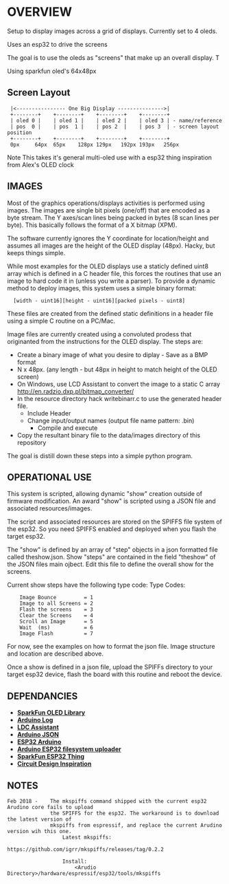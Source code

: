 
OVERVIEW
======================
Setup to display images across a grid of displays. Currently set to 4 oleds.

Uses an esp32 to drive the screens

The goal is to use the oleds as "screens" that make up an overall display. T

Using sparkfun oled's 64x48px

Screen Layout
--------------
     |<---------------- One Big Display --------------->|
     +--------+    +--------+    +--------+    +--------+   
     | oled 0 |    | oled 1 |    | oled 2 |    | oled 3 | - name/reference
     | pos  0 |    | pos  1 |    | pos 2  |    | pos 3  | - screen layout position
     +--------+    +--------+    +--------+    +--------+   
     0px     64px  65px    128px 129px   192px 193px   256px

Note
This takes it's general multi-oled use with a esp32 thing inspiration from Alex's OLED clock


IMAGES
------
Most of the graphics operations/displays activities is performed using images. The images
are single bit pixels (one/off) that are encoded as a byte stream. The Y axes/scan lines
being packed in bytes (8 scan lines per byte). This basically follows the format of a X bitmap
(XPM).

The software currently ignores the Y coordinate for location/height and assumes all images are
the height of the OLED display (48px). Hacky, but keeps things simple.

While most examples for the OLED displays use a staticly defined uint8 array which is defined in
a C header file, this forces  the routines that use an image to hard code it in (unless you write
a parser). To provide a dynamic method to deploy images, this system uses a simple binary format:

      [width - uint16][height - uint16][packed pixels - uint8]

These files are created from the defined static definitions in a header file using a simple C
routine on a PC/Mac.

Image files are currently created using a convoluted prodess that originanted from the instructions for the OLED display. The steps are:

*  Create a binary image of what you desire to diplay - Save as a BMP format
  * N x 48px. (any length - but 48px in height to match height of the OLED screen)
* On Windows, use LCD Assistant to convert the image to a static C array
          http://en.radzio.dxp.pl/bitmap_converter/
* In the resource directory hack writebinarr.c to use the generated header file.
  *  Include Header
  * Change input/output names (output file name pattern: <image name>.bin)
     * Compile and execute
* Copy the resultant binary file to the data/images directory of this repository

The goal is distill down these steps into a simple python program.

OPERATIONAL USE
---------------
This system is scripted, allowing dynamic "show" creation outside of firmware modification.
An award "show" is scripted using a JSON file and associated resources/images.

The script and associated resources are stored on the SPIFFS file system of the esp32. So you
need SPIFFS enabled and deployed when you flash the target esp32.

The "show" is defined by an array of "step" objects in a json formatted file called theshow.json.
Show "steps" are contained in the field "theshow" of the JSON files main ojbect. Edit this file to define the overall show for the screens.

Current show steps have the following type code:
  Type Codes:

        Image Bounce         = 1
        Image to all Screens = 2
        Flash the screens    = 3
        Clear the Screens    = 4
        Scroll an Image      = 5
        Wait  (ms)           = 6
        Image Flash          = 7

For now, see the examples on how to format the json file. Image structure and location are described above.

Once a show is defined in a json file, upload the SPIFFs directory to your target esp32 device,
flash the board with this routine and reboot the device.

DEPENDANCIES
------------
* **[SparkFun OLED Library]( https://github.com/sparkfun/SparkFun_Micro_OLED_Arduino_Library/tree/V_1.0.0SparkFun)**  
* **[Arduino Log](https://github.com/thijse/Arduino-Log)**
* **[LDC Assistant](http://en.radzio.dxp.pl/bitmap_converter/)**
* **[Arduino JSON](https://github.com/bblanchon/ArduinoJson)**
* **[ESP32 Arduino](https://github.com/espressif/arduino-esp32)**
* **[Arduino ESP32 filesystem uploader](https://github.com/me-no-dev/arduino-esp32fs-plugin)**
* **[SparkFun ESP32 Thing](https://learn.sparkfun.com/tutorials/esp32-thing-hookup-guide)**
* **[Circuit Design Inspiration](https://github.com/awende/OLED_Clock)**

NOTES
-------
    Feb 2018 -    The mkspiffs command shipped with the current esp32 Arudino core fails to upload
                  the SPIFFS for the esp32. The workaround is to download the latest version of
                  mkspiffs from espressif, and replace the current Arudino version wih this one.
                      Latest mkspiffs:
                         https://github.com/igrr/mkspiffs/releases/tag/0.2.2

                      Install:
                          <Arudio Directory>/hardware/espressif/esp32/tools/mkspiffs
